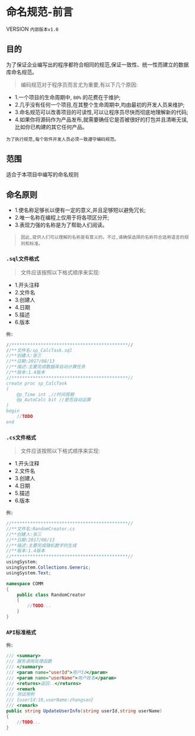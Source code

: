 ﻿# 命名规范-前言

VERSION `内部版本v1.0`

## 目的

为了保证企业编写出的程序都符合相同的规范,保证一致性、统一性而建立的数据库命名规范。

> 编码规范对于程序员而言尤为重要,有以下几个原因:

- 1.一个项目的生命周期中, `80%` 的花费在于维护;
- 2.几乎没有任何一个项目,在其整个生命周期中,均由最初的开发人员来维护;
- 3.命名规范可以改善项目的可读性,可以让程序员尽快而彻底地理解新的代码;
- 4.如果你将源码作为产品发布,就需要确任它是否被很好的打包并且清晰无误,比如你已构建的其它任何产品。

`为了执行规范,每个软件开发人员必须一致遵守编码规范。`

## 范围

适合于本项目中编写的命名规则

## 命名原则

- 1.使名称足够长以便有一定的意义,并且足够短以避免冗长;
- 2.唯一名称在编程上仅用于将各项区分开;
- 3.表现力强的名称是为了帮助人们阅读。
> `因此,提供人们可以理解的名称是有意义的。不过,请确保选择的名称符合适用语言的规则和标准。`

### `.sql文件格式`

> 文件应该按照以下格式顺序来实现:

- 1.开头注释
- 2.文件名
- 3.创建人
- 4.日期
- 5.描述
- 6.版本

`例:`

```sql
//********************************************//
//**文件名:sp_CalcTask.sql
//**创建人:张三
//**日期:2017/08/13
//**描述:主要完成数据库自动计算任务
//**版本:1.4版本
//********************************************//
create proc sp_CalcTask
(
    @p_Time int ,//时间周期
    @p_AutoCalc bit //是否自动运算
)
begin
    //TODO
end
```

### `.cs文件格式`

> 文件应该按照以下格式顺序来实现:

- 1.开头注释
- 2.文件名
- 3.创建人
- 4.日期
- 5.描述
- 6.版本

`例:`

```csharp
//********************************************//
//**文件名:RandomCreator.cs
//**创建人:张三
//**日期:2017/08/13
//**描述:主要完成随机数字的生成
//**版本:1.4版本
//********************************************//
usingSystem;
usingSystem.Collections.Generic;
usingSystem.Text;

namespace COMM
{
    public class RandomCreator
    {
        //TODO...
    }
}
```

### `API标准格式`

`例:`

```csharp
/// <summary>
/// 服务调用处理函数
/// </summary>
/// <param name="userId">用户Id</param>
/// <param name="userName">用户姓名</param>
/// <returns>返回..</returns>
/// <remark
/// 测试用例
/// {userId:10,userName:zhangsan}
/// <remark>
public string UpdateUserInfo(string userId,string userName)
{
    //TODO...
}
```
